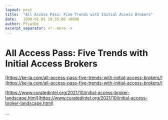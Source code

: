 ```yaml
---
layout: post
title:  "All Access Pass: Five Trends with Initial Access Brokers"
date:   1990-01-01 19:55:00 +0000
author: PfiatDe
excerpt_separator: <!--more-->
---
```


# All Access Pass: Five Trends with Initial Access Brokers

[https://ke-la.com/all-access-pass-five-trends-with-initial-access-brokers/](https://ke-la.com/all-access-pass-five-trends-with-initial-access-brokers/)

[https://www.curatedintel.org/2021/10/initial-access-broker-landscape.html](https://www.curatedintel.org/2021/10/initial-access-broker-landscape.html)

...
<!--more-->
